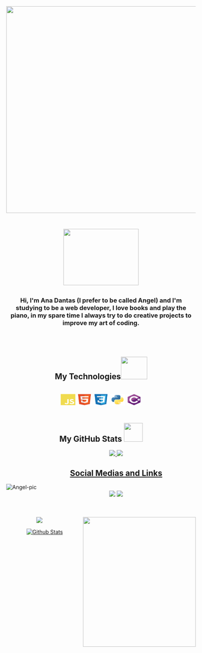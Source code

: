 <!-- Main Background -->
<img width= '1000px' height= '550px' src= "https://wallpaperaccess.com/full/8351169.gif">
<br>

<!-- Main Text / Hello, I'm Angel -->

<div align= 'center'>
  <h1><img src='https://media.discordapp.net/attachments/831233507937878058/1019065343504818196/office-michael.gif' width='200px' height='150px'></h1>
  <h3>
    Hi, I'm Ana Dantas (I prefer to be called Angel) and I'm studying to be a web developer, I love books and play the piano, in my spare time I always try to do creative projects to improve my art of coding.
  </h3>
  </div>
  <br>
  <br>
  
<div align='center'>
<h2 align='center'>My Technologies<img src='https://media.discordapp.net/attachments/831233507937878058/1019028267438723153/solid-snake-metal-gear-solid.gif' width='70px' height='60px'></h2>

  <div style="display: inline_block" align='center'><br>
  <img align="center" alt="Angel-Js" height="30" width="40" src="https://raw.githubusercontent.com/devicons/devicon/master/icons/javascript/javascript-plain.svg">
   <img align="center" alt="Angel-HTML" height="30" width="40" src="https://raw.githubusercontent.com/devicons/devicon/master/icons/html5/html5-original.svg">
   <img align="center" alt="Angel-CSS" height="30" width="40" src="https://raw.githubusercontent.com/devicons/devicon/master/icons/css3/css3-original.svg">
  <img align="center" alt="Angel-Python" height="30" width="40" src="https://raw.githubusercontent.com/devicons/devicon/master/icons/python/python-original.svg">
  <img align="center" alt="Angel-Csharp" height="30" width="40" src="https://raw.githubusercontent.com/devicons/devicon/master/icons/csharp/csharp-original.svg">
  </div>
  <br>
  
  <!-- My GitHub Stats -->
<div>
  <h2 align='center'>
  My GitHub Stats <img width='50px' height='50px' src="https://media.discordapp.net/attachments/831233507937878058/1019023921858756770/homenaranha_.gif">
  </h2>
<div>
  <a href="https://github.com/anadanttas">
  <img height="140em"src="https://github-readme-stats.vercel.app/api?username=anadanttas&show_icons=true&theme=dracula&include_all_commits=true&count_private=true"/>
  <img height="140em" src="https://github-readme-stats.vercel.app/api/top-langs/?username=anadanttas&layout=compact&langs_count=7&theme=dracula"/>
  <img align="left" alt="Angel-pic" height="115" style="margin-top:90px;"
  src="https://media.discordapp.net/attachments/831233507937878058/1018539315694940240/me6.png?width=437&height=437">
</div>
  
 <!-- My Social Medias and some Links -->
  <h2 align='center'>Social Medias and Links</h2><br>
  
<div align="center">
   <a href="https://www.instagram.com/angelhellss/" target="_blank"><img src="https://img.shields.io/badge/-Instagram-%23E4405F?style=for-the-badge&logo=instagram&logoColor=white" target="_blank"></a>
<a href="https://www.linkedin.com/in/ana-dantas-68194a247/" target="_blank"><img src="https://img.shields.io/badge/-LinkedIn-%230077B5?style=for-the-badge&logo=linkedin&logoColor=white" target="_blank"></a>
  </div>
  
  <br> 
  <br>
  <br>
  
<!--  My Recent Musics on Spotify  -->
   <div>
<img align="left" src="https://spotify-recently-played-readme.vercel.app/api?user=psmxhovvte8v8b64z2akowgmh"><img align="right" width="300px" height="345px" src="https://c.tenor.com/aj2m5lTme9cAAAAC/darkville-rpg.gif">
  </div>

  <br>
  
   <!--  Ocean Gif  -->
<p align="center">
 <a target="_blank" rel="noopener noreferrer" href="https://raw.githubusercontent.com/bornmay/bornmay/Update/svg/Bottom.svg"><img      src="https://raw.githubusercontent.com/bornmay/bornmay/Update/svg/Bottom.svg" alt="Github Stats" style="max-width: 100%;"></a>
</p>

  <!--  Made By : Angel --> <!-- Inspired Gustavo-juvino -->
